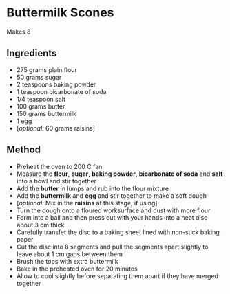 # Buttermilk Scones

Makes 8

## Ingredients

* 275 grams plain flour
* 50 grams sugar
* 2 teaspoons baking powder
* 1 teaspoon bicarbonate of soda
* 1/4 teaspoon salt
* 100 grams butter
* 150 grams buttermilk
* 1 egg
* [_optional:_ 60 grams raisins]

## Method

* Preheat the oven to 200 C fan
* Measure the __flour__, __sugar__, __baking powder__, __bicarbonate of soda__ and __salt__ into a bowl and stir together
* Add the __butter__ in lumps and rub into the flour mixture
* Add the __buttermilk__ and __egg__ and stir together to make a soft dough
* [_optional:_ Mix in the __raisins__ at this stage, if using]
* Turn the dough onto a floured worksurface and dust with more flour
* Form into a ball and then press out with your hands into a neat disc about 3 cm thick
* Carefully transfer the disc to a baking sheet lined with non-stick baking paper
* Cut the disc into 8 segments and pull the segments apart slightly to leave about 1 cm gaps between them
* Brush the tops with extra buttermilk
* Bake in the preheated oven for 20 minutes
* Allow to cool slightly before separating them apart if they have merged together
